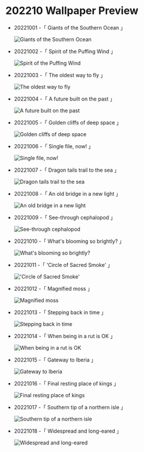# 202210 Wallpaper Preview 
- 20221001 -「 Giants of the Southern Ocean 」
  ![Giants of the Southern Ocean](https://bing.com/th?id=OHR.EubalaenaAustralis_EN-US7949014397_UHD.jpg&rf=LaDigue_UHD.jpg&pid=hp&w=3840&h=2160&rs=1&c=4) 
- 20221002 -「 Spirit of the Puffing Wind 」
  ![Spirit of the Puffing Wind](https://bing.com/th?id=OHR.BridalVeilFalls_EN-US8055892423_UHD.jpg&rf=LaDigue_UHD.jpg&pid=hp&w=3840&h=2160&rs=1&c=4) 
- 20221003 -「 The oldest way to fly 」
  ![The oldest way to fly](https://bing.com/th?id=OHR.LotsOBalloons_EN-US8236203600_UHD.jpg&rf=LaDigue_UHD.jpg&pid=hp&w=3840&h=2160&rs=1&c=4) 
- 20221004 -「 A future built on the past 」
  ![A future built on the past](https://bing.com/th?id=OHR.Porthuis_EN-US8462686696_UHD.jpg&rf=LaDigue_UHD.jpg&pid=hp&w=3840&h=2160&rs=1&c=4) 
- 20221005 -「 Golden cliffs of deep space 」
  ![Golden cliffs of deep space](https://bing.com/th?id=OHR.CosmicCliffs_EN-US8727581889_UHD.jpg&rf=LaDigue_UHD.jpg&pid=hp&w=3840&h=2160&rs=1&c=4) 
- 20221006 -「 Single file, now! 」
  ![Single file, now!](https://bing.com/th?id=OHR.FlamingoTeacher_EN-US8819896781_UHD.jpg&rf=LaDigue_UHD.jpg&pid=hp&w=3840&h=2160&rs=1&c=4) 
- 20221007 -「 Dragon tails trail to the sea 」
  ![Dragon tails trail to the sea](https://bing.com/th?id=OHR.BayofBiscay_EN-US8933430968_UHD.jpg&rf=LaDigue_UHD.jpg&pid=hp&w=3840&h=2160&rs=1&c=4) 
- 20221008 -「 An old bridge in a new light 」
  ![An old bridge in a new light](https://bing.com/th?id=OHR.OberbaumBridge_EN-US6324390642_UHD.jpg&rf=LaDigue_UHD.jpg&pid=hp&w=3840&h=2160&rs=1&c=4) 
- 20221009 -「 See-through cephalopod 」
  ![See-through cephalopod](https://bing.com/th?id=OHR.GlassOctopus_EN-US6394802515_UHD.jpg&rf=LaDigue_UHD.jpg&pid=hp&w=3840&h=2160&rs=1&c=4) 
- 20221010 -「 What's blooming so brightly? 」
  ![What's blooming so brightly?](https://bing.com/th?id=OHR.ChukchiSea_EN-US6494940864_UHD.jpg&rf=LaDigue_UHD.jpg&pid=hp&w=3840&h=2160&rs=1&c=4) 
- 20221011 -「 'Circle of Sacred Smoke' 」
  !['Circle of Sacred Smoke'](https://bing.com/th?id=OHR.SacredSmoke_EN-US7047459944_UHD.jpg&rf=LaDigue_UHD.jpg&pid=hp&w=3840&h=2160&rs=1&c=4) 
- 20221012 -「 Magnified moss 」
  ![Magnified moss](https://bing.com/th?id=OHR.TortulaMoss_EN-US7128071079_UHD.jpg&rf=LaDigue_UHD.jpg&pid=hp&w=3840&h=2160&rs=1&c=4) 
- 20221013 -「 Stepping back in time 」
  ![Stepping back in time](https://bing.com/th?id=OHR.AmmoniteGraveyard_EN-US7510840532_UHD.jpg&rf=LaDigue_UHD.jpg&pid=hp&w=3840&h=2160&rs=1&c=4) 
- 20221014 -「 When being in a rut is OK 」
  ![When being in a rut is OK](https://bing.com/th?id=OHR.AlaskaMoose_EN-US7632880778_UHD.jpg&rf=LaDigue_UHD.jpg&pid=hp&w=3840&h=2160&rs=1&c=4) 
- 20221015 -「 Gateway to Iberia 」
  ![Gateway to Iberia](https://bing.com/th?id=OHR.RioArazas_EN-US7767502808_UHD.jpg&rf=LaDigue_UHD.jpg&pid=hp&w=3840&h=2160&rs=1&c=4) 
- 20221016 -「 Final resting place of kings 」
  ![Final resting place of kings](https://bing.com/th?id=OHR.NaqsheRustam_EN-US7919143366_UHD.jpg&rf=LaDigue_UHD.jpg&pid=hp&w=3840&h=2160&rs=1&c=4) 
- 20221017 -「 Southern tip of a northern isle 」
  ![Southern tip of a northern isle](https://bing.com/th?id=OHR.PrinceChristianSound_EN-US8033823843_UHD.jpg&rf=LaDigue_UHD.jpg&pid=hp&w=3840&h=2160&rs=1&c=4) 
- 20221018 -「 Widespread and long-eared 」
  ![Widespread and long-eared](https://bing.com/th?id=OHR.SwedenOwl_EN-US8107135630_UHD.jpg&rf=LaDigue_UHD.jpg&pid=hp&w=3840&h=2160&rs=1&c=4) 
